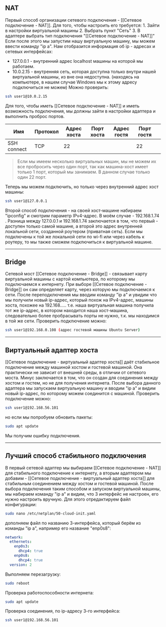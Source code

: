 ## NAT

Первый способ организации сетевого подключения - [[Сетевое подключение - NAT]]. Для того, чтобы настроить его требуется:
	1. Зайти в настройки виртуальной машины
	2. Выбрать пункт "Сеть"
	3. В адаптере выбрать тип подключения "[[Сетевое подключение - NAT]]"
Если после этого мы запустим нашу виртуальную машину, мы можем ввести команду "ip a". Нам отобразится информация об ip - адресах и сетевых интерфейсах:
- 127.0.0.1 - внутренний адрес localhost машины на которой мы работаем. 
- 10.0.2.15 - внутренняя сеть, которая доступна только внутри нашей виртуальной машины, из вне она недоступна. (находясь на компьютере, в нашем случае Windows мы к этому адресу подключиться не можем)
Можно проверить:
```bash 
ssh user1@10.0.2.15
```
Для того, чтобы иметь [[Сетевое подключение - NAT]] и иметь возможность подключения, мы должны зайти в настройки адаптера и выполнить проброс портов.

| Имя         | Протокол | Адрес хоста | Порт хоста | Адрес гостя | Порт гостя |     |
| ----------- | -------- | ----------- | ---------- | ----------- | ---------- | --- |
| SSH connect | TCP      | 22          |            |             | 22         |     |
> Если мы имеем несколько виртуальных машин, мы не можем их все пробросить через один порт, так как машина-хост имеет только 1 порт, который мы занимаем. В данном случае только один 22 порт. 

Теперь мы можем подключить, но только через внутренний адрес хост машины:
```bash 
ssh user1@127.0.0.1
```
 
Второй способ подключения - на своей хост-машине набираем "ipconfig" и смотрим параметр IPv4-адрес. В моём случае - 192.168.1.74 . 
Разница между 127.0.0.1 и 192.168.1.74 заключается в том, что первый - доступен только самой машине, а второй это адрес внутренней локальной сети, созданной роутером (приватная сеть). Если мы подключены к той же локальной сети по wi-fi или через кабель к роутеру, то мы также сможем подключиться к виртуальной машине. 

---

## Bridge 

Сетевой мост [[Сетевое подключение - Bridge]] - связывает карту виртуальной машины с картой компьютера, по которому мы подключаемся к интернету. При выборе [[Сетевое подключение - Bridge]] он сам определяет карту, через которую мы подключаемся к сети.
После переподключения мы вводим команду "ip a" и увидим что мы получили новый ip-адрес, который похож на IPv4-адрес, машины хоста, похожее на 192.168..... т.е. наша виртуальная машина получила тот же ip-адрес, в котором находится наша хост-машина, следовательно более пробрасывать порты не нужно, т.к. мы находимся в той же сети. Проверить подключение можно:
```bash
ssh user1@192.168.0.108 (адрес гостевой машины Ubuntu Server)
```

---

## Виртуальный адаптер хоста

[[Сетевое подключение - виртуальный адаптер хоста]] даёт стабильное подключение между машиной хостом и гостевой машиной. Она практически не зависит от внешней среды, в отличии от сетевого моста. Минус заключается в том, что он создан для соединения между хостом и гостем, но не для получения интернета. 
После выбора данного адаптера мы запускаем виртуальную машину и вводим "ip a" и видим новый ip-адрес, по которому можем соединится с машиной.
Проверить подключение можно: 
```bash 
ssh user1@192.168.56.101
```
но если мы попробуем обновить пакеты:
```bash
sudo apt update
```
Мы получим ошибку подключения.

---

## Лучший способ стабильного подключения

В первый сетевой адаптер мы выбираем [[Сетевое подключение - NAT]] для стабильного подключение к интернету, а вторым адаптером мы добавим - [[Сетевое подключение - виртуальный адаптер хоста]] для стабильным соединением между хостом и гостевой машиной. 
После выбора подключения таким способом и запуском виртуальной машины, мы набираем команду "ip a" и видим, что 3 интерфейс не настроен, его нужно настроить вручную. Для этого отредактируем файл конфигурации:
```bash
sudo nano /etc/netplan/50-cloud-init.yaml
```
дополняем файл по названию 3-интерфейса, который берём из команды "ip a", например его название "enp0s8":
```yaml 
network:
  ethernets:
    enp0s3:
      dhcp4: true
    enp0s8:
	  dhcp4: true
  version: 2
```
Выполняем перезагрузку:
```bash 
sudo reboot
```
Проверка работоспособности интернета:
```bash 
sudo apt update
```
Проверка соединения, по ip-адресу 3-го интерфейса:
```bash 
ssh user1@192.168.56.101
```
